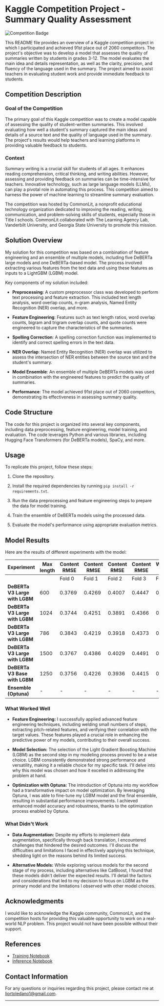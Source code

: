# Kaggle Competition Project - Summary Quality Assessment 
![Competition Badge](https://img.shields.io/badge/Kaggle-91st%20Place-brightgreen)

This README file provides an overview of a Kaggle competition project in which I participated and achieved 91st place out of 2060 competitors. The project's objective was to develop a model that assesses the quality of summaries written by students in grades 3-12. The model evaluates the main idea and details representation, as well as the clarity, precision, and fluency of the language used in the summary. The project aimed to assist teachers in evaluating student work and provide immediate feedback to students.

## Competition Description

### Goal of the Competition
The primary goal of this Kaggle competition was to create a model capable of assessing the quality of student-written summaries. This involved evaluating how well a student's summary captured the main ideas and details of a source text and the quality of language used in the summary. The project's results would help teachers and learning platforms in providing valuable feedback to students.

### Context
Summary writing is a crucial skill for students of all ages. It enhances reading comprehension, critical thinking, and writing abilities. However, assessing and providing feedback on summaries can be time-intensive for teachers. Innovative technology, such as large language models (LLMs), can play a pivotal role in automating this process. This competition aimed to harness the power of machine learning to streamline summary evaluation.

The competition was hosted by CommonLit, a nonprofit educational technology organization dedicated to improving the reading, writing, communication, and problem-solving skills of students, especially those in Title I schools. CommonLit collaborated with The Learning Agency Lab, Vanderbilt University, and Georgia State University to promote this mission.

## Solution Overview

My solution for this competition was based on a combination of feature engineering and an ensemble of multiple models, including five DeBERTa large models and one DeBERTa-based model. The process involved extracting various features from the text data and using these features as inputs to a LightGBM (LGBM) model.

Key components of my solution included:

- **Preprocessing**: A custom preprocessor class was developed to perform text processing and feature extraction. This included text length analysis, word overlap counts, n-gram analysis, Named Entity Recognition (NER) overlap, and more.

- **Feature Engineering**: Features such as text length ratios, word overlap counts, bigram and trigram overlap counts, and quote counts were engineered to capture the characteristics of the summaries.

- **Spelling Correction**: A spelling correction function was implemented to identify and correct spelling errors in the text data.

- **NER Overlap**: Named Entity Recognition (NER) overlap was utilized to assess the intersection of NER entities between the source text and the student's summary.

- **Model Ensemble**: An ensemble of multiple DeBERTa models was used in combination with the engineered features to predict the quality of summaries.

- **Performance**: The model achieved 91st place out of 2060 competitors, demonstrating its effectiveness in assessing summary quality.

## Code Structure

The code for this project is organized into several key components, including data preprocessing, feature engineering, model training, and evaluation. The code leverages Python and various libraries, including Hugging Face Transformers (for DeBERTa models), SpaCy, and more.

## Usage

To replicate this project, follow these steps:

1. Clone the repository.

2. Install the required dependencies by running `pip install -r requirements.txt`.

3. Run the data preprocessing and feature engineering steps to prepare the data for model training.

4. Train the ensemble of DeBERTa models using the processed data.

5. Evaluate the model's performance using appropriate evaluation metrics.

## Model Results

Here are the results of different experiments with the model:


| Experiment        | Max length | Content RMSE  | Content RMSE  | Content RMSE  | Content RMSE  | Wording RMSE  | Wording RMSE  | Wording RMSE  | Wording RMSE  | MCRMSE      |
| ------------------ | -------- | -------------- | -------------- | -------------- | -------------- | -------------- | -------------- | -------------- | -------------- | ----------- |
|                   |          | Fold 0         | Fold 1         | Fold 2         | Fold 3         | Fold 0         | Fold 1         | Fold 2         | Fold 3         |             |
| **DeBERTa V3 Large with LGBM**| 600        | 0.3769         | 0.4269         | 0.4007         | 0.4447         | 0.4898         | 0.5944         | 0.4695         | 0.5679         | 0.4714      |
| **DeBERTa V3 Large with LGBM**| 1024        | 0.3744         | 0.4251         | 0.3891         | 0.4366         | 0.4923         | 0.6030         | 0.4716         | 0.5677         | 0.4699      |
| **DeBERTa V3 Large with LGBM**          | 786        | 0.3843         | 0.4219         | 0.3918         | 0.4373         | 0.4886         | 0.6262         | 0.4699         | 0.5610         | 0.4726      |
| **DeBERTa V3 Large with LGBM**          | 1500        | 0.3767         | 0.4386         | 0.4029         | 0.4491         | 0.5017         | 0.6007         | 0.4850         | 0.5511         | 0.4757      |
| **DeBERTa V3 Base with LGBM**| 1250    | 0.3756         | 0.4226         | 0.3936         | 0.4415         | 0.4949         | 0.6109         | 0.4789         | 0.5927         | 0.4763      |
| **Ensemble (Optuna)**| -    | -              | -              | -              | -              | -              | -              | -              | -              | 0.459       |


### What Worked Well

- **Feature Engineering:** I successfully applied advanced feature engineering techniques, including welding small numbers of steps, extracting pitch-related features, and verifying their correlation with the target values. These features played a crucial role in enhancing the predictive power of my models, contributing to their overall success.

- **Model Selection:** The selection of the Light Gradient Boosting Machine (LGBM) as the second step in my modeling process proved to be a wise choice. LGBM consistently demonstrated strong performance and versatility, making it a reliable choice for my specific task. I'll delve into why this model was chosen and how it excelled in addressing the problem at hand.

- **Optimization with Optuna:** The introduction of Optuna into my workflow had a transformative impact on model optimization. By leveraging Optuna, I was able to fine-tune my LGBM model and the final ensemble, resulting in substantial performance improvements. I achieved enhanced model accuracy and robustness, thanks to the optimization process enabled by Optuna.

### What Didn't Work

- **Data Augmentation:** Despite my efforts to implement data augmentation, specifically through back translation, I encountered challenges that hindered the desired outcomes. I'll discuss the difficulties and limitations I faced in effectively applying this technique, shedding light on the reasons behind its limited success.

- **Alternative Models:** While exploring various models for the second stage of my process, including alternatives like CatBoost, I found that these models didn't deliver the expected results. I'll detail the factors and considerations that led to my decision to focus on LGBM as the primary model and the limitations I observed with other model choices.


## Acknowledgments

I would like to acknowledge the Kaggle community, CommonLit, and the competition hosts for providing this valuable opportunity to work on a real-world NLP problem. This project would not have been possible without their support.

## References
- [Training Notebook](https://www.kaggle.com/code/mohammad2012191/debertav3-pytorch-baseline-training-cv-0-467)
- [Inference Notebook](https://www.kaggle.com/code/mohammad2012191/debertav3-pytorch-baseline-inference-cv-0-467/notebook)

## Contact Information

For any questions or inquiries regarding this project, please contact me at liortoledano1@gmail.com.

---
